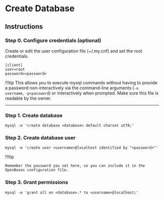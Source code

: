 # Create Database

## Instructions

### Step 0. Configure credentials (optional)

Create or edit the user configuration file (~/.my.cnf) and set the root credentials. 
```shell
[client]
user=root
password=<password>
```
!!!tip 
    This allows you to execute mysql commands without having to provide a password non-interactively 
    via the command-line arguments (`-u username`, `-p<password`) or interactively when prompted. Make 
    sure this file is readable by the owner.

---


### Step 1. Create database 
```shell
mysql -e 'create database <database> default charset utf8;'

```

### Step 2. Create database user
```shell
mysql -e 'create user <username>@localhost identified by "<password>"'
```

!!!tip 
    
    Remember the password you set here, so you can include it in the OpenBoxes configuration file.

### Step 3. Grant permissions 
```shell
mysql -e 'grant all on <database>.* to <username>@localhost;'
```

